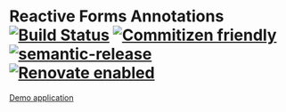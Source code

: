 # Reactive Forms Annotations [![Build Status](https://travis-ci.com/SolyarA/reactive-forms-annotations.svg?branch=master)](https://travis-ci.com/SolyarA/reactive-forms-annotations) [![Commitizen friendly](https://img.shields.io/badge/commitizen-friendly-brightgreen.svg)](http://commitizen.github.io/cz-cli/) [![semantic-release](https://img.shields.io/badge/%20%20%F0%9F%93%A6%F0%9F%9A%80-semantic--release-e10079.svg)](https://github.com/semantic-release/semantic-release) [![Renovate enabled](https://img.shields.io/badge/renovate-enabled-brightgreen.svg)](https://renovatebot.com/)
                             
[Demo application](https://solyara.github.io/reactive-forms-annotations/)
